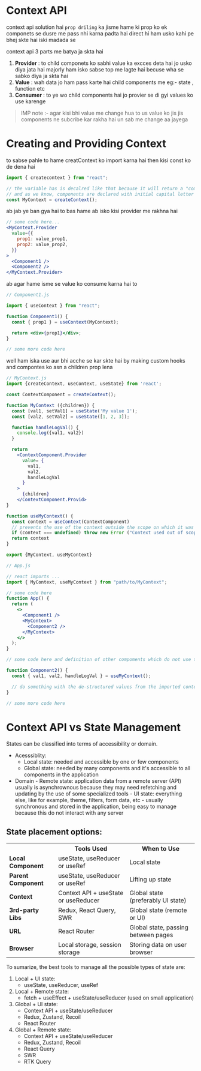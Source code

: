 # Context API

context api solution hai `prop driling` ka jisme hame ki prop ko ek componets se dusre me pass nhi karna padta hai direct hi ham usko kahi pe bhej skte hai iski madada se

context api 3 parts me batya ja skta hai

1. **Provider** : to child componets ko sabhi value ka excces deta hai jo usko diya jata hai majorly ham isko sabse top me lagte hai becuse wha se sabko diya ja skta hai
2. **Value** : wah data jo ham pass karte hai child components me eg:- state , function etc
3. **Consumer** : to ye wo child components hai jo provier se di gyi values ko use karenge

> IMP note :- agar kisi bhi value me change hua to us value ko jis jis components ne subcribe kar rakha hai un sab me change aa jayega

# Creating and Providing Context

to sabse pahle to hame creatContext ko import karna hai then kisi const ko de dena hai

```jsx
import { createcontext } from "react";

// the variable has is decalred like that because it will return a "component"
// and as we know, components are declared with initial capital letter
const MyContext = createContext();
```

ab jab ye ban gya hai to bas hame ab isko kisi provider me rakhna hai

```jsx
// some code here...
<MyContext.Provider
  value={{
    prop1: value_prop1,
    prop2: value_prop2,
  }}
>
  <Component1 />
  <Component2 />
</MyContext.Provider>
```

ab agar hame isme se value ko consume karna hai to

```jsx
// Component1.js

import { useContext } from "react";

function Component1() {
  const { prop1 } = useContext(MyContext);

  return <div>{prop1}</div>;
}

// some more code here
```

well ham iska use aur bhi acche se kar skte hai by making custom hooks and compontes ko asn a children prop lena

```jsx
// MyContext.js
import {createContext, useContext, useState} from 'react';

const ContextComponent = createContext();

function MyContext ({children}) {
  const [val1, setVal1] = useState('My value 1');
  const [val2, setVal2] = useState([1, 2, 3]);

  function handleLogVal() {
    console.log({val1, val2})
  }

  return
    <ContextComponent.Provider
      value= {
        val1,
        val2,
        handleLogVal
      }
    >
      {children}
    </ContextComponent.Provid>
}

function useMyContext() {
  const context = useContext(ContextComponent)
  // prevents the use of the context outside the scope on which it was defined
  if (context === undefined) throw new Error ("Context used out of scope...")
  return context
}

export {MyContext, useMyContext}
```

```jsx
// App.js

// react imports ...
import { MyContext, useMyContext } from "path/to/MyContext";

// some code here
function App() {
  return (
    <>
      <Component1 />
      <MyContext>
        <Component2 />
      </MyContext>
    </>
  );
}

// some code here and definition of other compoments which do not use the imported context

function Component2() {
  const { val1, val2, handleLogVal } = useMyContext();

  // do something with the de-structured values from the imported context.
}

// some more code here
```

# Context API vs State Management

States can be classified into terms of accessibility or domain.

- Acesssiblity:
  - Local state: needed and accessible by one or few components
  - Global state: needed by many components and it's accessible to all components in the application
- Domain - Remote state: application data from a remote server (API) usually is asynchrownous because they may need refetching and updating by the use of some specialized tools - UI state: everything else, like for example, theme, filters, form data, etc - usually synchronous and stored in the application, being easy to manage because this do not interact with any server

## State placement options:

<table>
  <tr>
    <th></th>
    <th>Tools Used</th>
    <th>When to Use</th>
  </tr>
  <tr>
    <td><strong>Local Component</strong></td>
    <td>useState, useReducer or useRef</td>
    <td>Local state</td>
  </tr>
  <tr>
    <td><strong>Parent Component</strong></td>
    <td>useState, useReducer or useRef</td>
    <td>Lifting up state</td>
  </tr>
  <tr>
    <td><strong>Context</strong></td>
    <td>Context API + useState or useReducer</td>
    <td>Global state (preferably UI state)</td>
  </tr>
  <tr>
    <td><strong>3rd-party Libs</strong></td>
    <td>Redux, React Query, SWR</td>
    <td>Global state (remote or UI)</td>
  </tr>
  <tr>
    <td><strong>URL</strong></td>
    <td>React Router</td>
    <td>Global state, passing between pages</td>
  </tr>
  <tr>
    <td><strong>Browser</strong></td>
    <td>Local storage, session storage</td>
    <td>Storing data on user browser</td>
  </tr>
</table>
To sumarize, the best tools to manage all the possible types of state are:

1. Local + UI state:
   - useState, useReducer, useRef
2. Local + Remote state:
   - fetch + useEffect + useState/useReducer (used on small application)
3. Global + UI state:
   - Context API + useState/useReducer
   - Redux, Zustand, Recoil
   - React Router
4. Global + Remote state:
   - Context API + useState/useReducer
   - Redux, Zustand, Recoil
   - React Query
   - SWR
   - RTK Query
